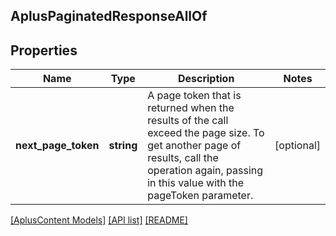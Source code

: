 ## AplusPaginatedResponseAllOf

## Properties

Name | Type | Description | Notes
------------ | ------------- | ------------- | -------------
**next_page_token** | **string** | A page token that is returned when the results of the call exceed the page size. To get another page of results, call the operation again, passing in this value with the pageToken parameter. | [optional]

[[AplusContent Models]](../) [[API list]](../../Api) [[README]](../../../README.md)
